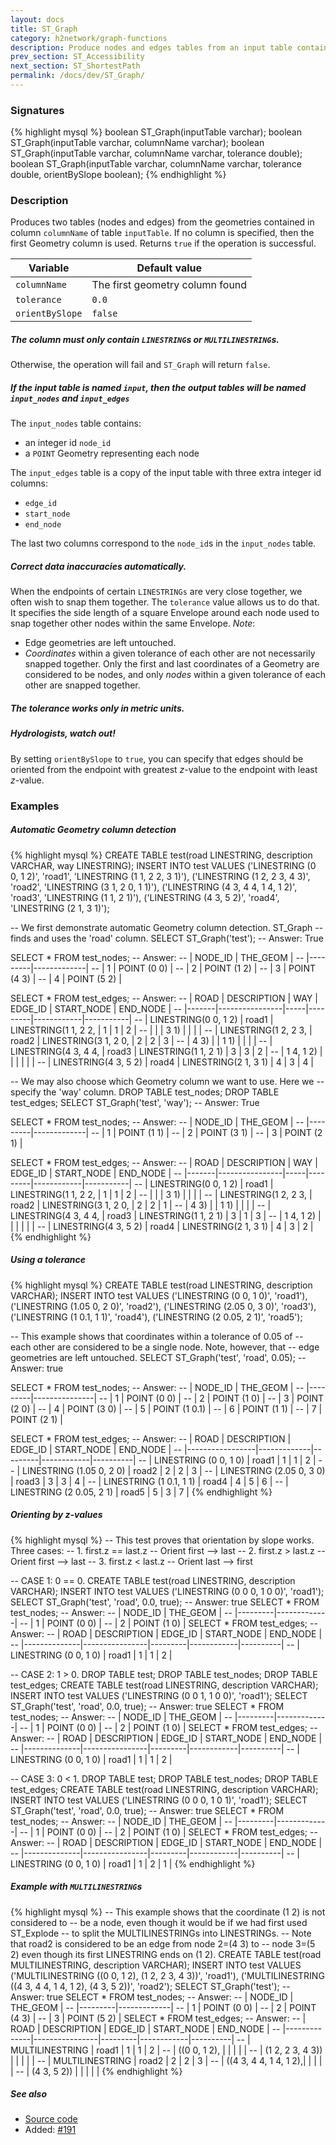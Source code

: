 ```yaml
---
layout: docs
title: ST_Graph
category: h2network/graph-functions
description: Produce nodes and edges tables from an input table containing <code>(MULTI)LINESTRINGS</code>
prev_section: ST_Accessibility
next_section: ST_ShortestPath
permalink: /docs/dev/ST_Graph/
---
```


### Signatures

{% highlight mysql %}
boolean ST_Graph(inputTable varchar);
boolean ST_Graph(inputTable varchar, columnName varchar);
boolean ST_Graph(inputTable varchar, columnName varchar,
                 tolerance double);
boolean ST_Graph(inputTable varchar, columnName varchar,
                 tolerance double, orientBySlope boolean);
{% endhighlight %}

### Description

Produces two tables (nodes and edges) from the geometries contained in column
`columnName` of table `inputTable`. If no column is specified, then the first
Geometry column is used. Returns `true` if the operation is successful.

| Variable        | Default value                   |
|-----------------|---------------------------------|
| `columnName`    | The first geometry column found |
| `tolerance`     | `0.0`                           |
| `orientBySlope` | `false`                         |

<div class="note warning">
  <h5>The column must only contain <code>LINESTRING</code>s or
  <code>MULTILINESTRING</code>s.</h5>
  <p>Otherwise, the operation will fail and <code>ST_Graph</code> will return
  <code>false</code>.</p>
</div>

<div class="note info">
  <h5>If the input table is named <code>input</code>, then the output tables
  will be named <code>input_nodes</code> and <code>input_edges</code></h5>
  <p>The <code>input_nodes</code> table contains:</p>
  <ul>
  <li>an integer id <code>node_id</code></li>
  <li>a <code>POINT</code> Geometry representing each node</li>
  </ul>
  <p>The <code>input_edges</code> table is a copy of the input table with three
  extra integer id columns:</p>
  <ul>
  <li><code>edge_id</code></li>
  <li><code>start_node</code></li>
  <li><code>end_node</code></li>
  </ul>
  <p>The last two columns correspond to the <code>node_id</code>s in the
  <code>input_nodes</code> table.</p>
</div>

<div class="note">
  <h5>Correct data inaccuracies automatically.</h5>
  <p>When the endpoints of certain <code>LINESTRINGs</code> are very close together, we
  often wish to snap them together. The <code>tolerance</code> value allows us to do that.
  It specifies the side length of a square Envelope around each node used to
  snap together other nodes within the same Envelope. <i>Note</i>:
  <ul>
  <li>Edge geometries are left untouched.</li>
  <li> <i>Coordinates</i> within a given tolerance of each other are not
  necessarily snapped together. Only the first and last coordinates of a
  Geometry are considered to be nodes, and only <i>nodes</i> within a given
  tolerance of each other are snapped together.</li>
  </ul>
  </p>
</div>

<div class="note warning">
  <h5>The tolerance works only in metric units.</h5>
</div>

<div class="note">
  <h5>Hydrologists, watch out!</h5>
  <p>By setting <code>orientBySlope</code> to <code>true</code>, you can
  specify that edges should be oriented from the endpoint with greatest
  <i>z</i>-value to the endpoint with least <i>z</i>-value.</p>
</div>

### Examples

##### Automatic Geometry column detection

{% highlight mysql %}
CREATE TABLE test(road LINESTRING, description VARCHAR,
                  way LINESTRING);
INSERT INTO test VALUES
('LINESTRING (0 0, 1 2)', 'road1', 'LINESTRING (1 1, 2 2, 3 1)'),
('LINESTRING (1 2, 2 3, 4 3)', 'road2', 'LINESTRING (3 1, 2 0, 1 1)'),
('LINESTRING (4 3, 4 4, 1 4, 1 2)', 'road3', 'LINESTRING (1 1, 2 1)'),
('LINESTRING (4 3, 5 2)', 'road4', 'LINESTRING (2 1, 3 1)');

-- We first demonstrate automatic Geometry column detection. ST_Graph
-- finds and uses the 'road' column.
SELECT ST_Graph('test');
-- Answer: True

SELECT * FROM test_nodes;
-- Answer:
--     | NODE_ID |   THE_GEOM  |
--     |---------|-------------|
--     |    1    | POINT (0 0) |
--     |    2    | POINT (1 2) |
--     |    3    | POINT (4 3) |
--     |    4    | POINT (5 2) |

SELECT * FROM test_edges;
-- Answer:
-- | ROAD  |  DESCRIPTION   | WAY | EDGE_ID | START_NODE | END_NODE  |
-- |-------|----------------|-----|---------|------------|-----------|
-- | LINESTRING(0 0, 1 2) | road1 | LINESTRING(1 1, 2 2, | 1 | 1 | 2 |
-- |                      |       |            3 1)      |   |   |   |
-- | LINESTRING(1 2, 2 3, | road2 | LINESTRING(3 1, 2 0, | 2 | 2 | 3 |
-- |            4 3)      |       |            1 1)      |   |   |   |
-- | LINESTRING(4 3, 4 4, | road3 | LINESTRING(1 1, 2 1) | 3 | 3 | 2 |
-- |            1 4, 1 2) |       |                      |   |   |   |
-- | LINESTRING(4 3, 5 2) | road4 | LINESTRING(2 1, 3 1) | 4 | 3 | 4 |

-- We may also choose which Geometry column we want to use. Here we
-- specify the 'way' column.
DROP TABLE test_nodes;
DROP TABLE test_edges;
SELECT ST_Graph('test', 'way');
-- Answer: True

SELECT * FROM test_nodes;
-- Answer:
--     | NODE_ID |   THE_GEOM  |
--     |---------|-------------|
--     |    1    | POINT (1 1) |
--     |    2    | POINT (3 1) |
--     |    3    | POINT (2 1) |

SELECT * FROM test_edges;
-- Answer: 
-- | ROAD  |  DESCRIPTION   | WAY | EDGE_ID | START_NODE | END_NODE  |
-- |-------|----------------|-----|---------|------------|-----------|
-- | LINESTRING(0 0, 1 2) | road1 | LINESTRING(1 1, 2 2, | 1 | 1 | 2 |
-- |                      |       |            3 1)      |   |   |   |
-- | LINESTRING(1 2, 2 3, | road2 | LINESTRING(3 1, 2 0, | 2 | 2 | 1 |
-- |            4 3)      |       |            1 1)      |   |   |   |
-- | LINESTRING(4 3, 4 4, | road3 | LINESTRING(1 1, 2 1) | 3 | 1 | 3 |
-- |            1 4, 1 2) |       |                      |   |   |   |
-- | LINESTRING(4 3, 5 2) | road4 | LINESTRING(2 1, 3 1) | 4 | 3 | 2 |
{% endhighlight %}

##### Using a tolerance

{% highlight mysql %}
CREATE TABLE test(road LINESTRING, description VARCHAR);
INSERT INTO test VALUES ('LINESTRING (0 0, 1 0)', 'road1'),
                        ('LINESTRING (1.05 0, 2 0)', 'road2'),
                        ('LINESTRING (2.05 0, 3 0)', 'road3'),
                        ('LINESTRING (1 0.1, 1 1)', 'road4'),
                        ('LINESTRING (2 0.05, 2 1)', 'road5');

-- This example shows that coordinates within a tolerance of 0.05 of
-- each other are considered to be a single node. Note, however, that
-- edge geometries are left untouched.
SELECT ST_Graph('test', 'road', 0.05);
-- Answer: true

SELECT * FROM test_nodes;
-- Answer:
--     | NODE_ID |  THE_GEOM     |
--     |---------|---------------|
--     |    1    | POINT (0 0)   |
--     |    2    | POINT (1 0)   |
--     |    3    | POINT (2 0)   |
--     |    4    | POINT (3 0)   |
--     |    5    | POINT (1 0.1) |
--     |    6    | POINT (1 1)   |
--     |    7    | POINT (2 1)   |

SELECT * FROM test_edges;
-- Answer:
-- |      ROAD       | DESCRIPTION | EDGE_ID | START_NODE | END_NODE |
-- |-----------------|-------------|---------|------------|----------|
-- | LINESTRING (0 0, 1 0)    | road1 | 1 | 1 | 2 |
-- | LINESTRING (1.05 0, 2 0) | road2 | 2 | 2 | 3 |
-- | LINESTRING (2.05 0, 3 0) | road3 | 3 | 3 | 4 |
-- | LINESTRING (1 0.1, 1 1)  | road4 | 4 | 5 | 6 |
-- | LINESTRING (2 0.05, 2 1) | road5 | 5 | 3 | 7 |
{% endhighlight %}

##### Orienting by z-values

{% highlight mysql %}
-- This test proves that orientation by slope works. Three cases:
--     1. first.z == last.z -- Orient first --> last
--     2. first.z > last.z -- Orient first --> last
--     3. first.z < last.z -- Orient last --> first

-- CASE 1: 0 == 0.
CREATE TABLE test(road LINESTRING, description VARCHAR);
INSERT INTO test VALUES ('LINESTRING (0 0 0, 1 0 0)', 'road1');
SELECT ST_Graph('test', 'road', 0.0, true);
-- Answer: true
SELECT * FROM test_nodes;
-- Answer:
--     | NODE_ID |  THE_GEOM   |
--     |---------|-------------|
--     |    1    | POINT (0 0) |
--     |    2    | POINT (1 0) |
SELECT * FROM test_edges;
-- Answer:
-- |      ROAD    |  DESCRIPTION   | EDGE_ID | START_NODE | END_NODE |
-- |--------------|----------------|---------|------------|----------|
-- | LINESTRING (0 0, 1 0) | road1 |    1    |      1     |    2     |

-- CASE 2: 1 > 0.
DROP TABLE test;
DROP TABLE test_nodes;
DROP TABLE test_edges;
CREATE TABLE test(road LINESTRING, description VARCHAR);
INSERT INTO test VALUES ('LINESTRING (0 0 1, 1 0 0)', 'road1');
SELECT ST_Graph('test', 'road', 0.0, true);
-- Answer: true
SELECT * FROM test_nodes;
-- Answer:
--     | NODE_ID |  THE_GEOM   |
--     |---------|-------------|
--     |    1    | POINT (0 0) |
--     |    2    | POINT (1 0) |
SELECT * FROM test_edges;
-- Answer:
-- |      ROAD    |  DESCRIPTION   | EDGE_ID | START_NODE | END_NODE |
-- |--------------|----------------|---------|------------|----------|
-- | LINESTRING (0 0, 1 0) | road1 |    1    |      1     |    2     |

-- CASE 3: 0 < 1.
DROP TABLE test;
DROP TABLE test_nodes;
DROP TABLE test_edges;
CREATE TABLE test(road LINESTRING, description VARCHAR);
INSERT INTO test VALUES ('LINESTRING (0 0 0, 1 0 1)', 'road1');
SELECT ST_Graph('test', 'road', 0.0, true);
-- Answer: true
SELECT * FROM test_nodes;
-- Answer:
--     | NODE_ID |  THE_GEOM   |
--     |---------|-------------|
--     |    1    | POINT (0 0) |
--     |    2    | POINT (1 0) |
SELECT * FROM test_edges;
-- Answer:
-- |      ROAD    |  DESCRIPTION   | EDGE_ID | START_NODE | END_NODE |
-- |--------------|----------------|---------|------------|----------|
-- | LINESTRING (0 0, 1 0) | road1 |    1    |      2     |    1     |
{% endhighlight %}

##### Example with `MULTILINESTRING`s

{% highlight mysql %}
-- This example shows that the coordinate (1 2) is not considered to
-- be a node, even though it would be if we had first used ST_Explode
-- to split the MULTILINESTRINGs into LINESTRINGs.
-- Note that road2 is considered to be an edge from node 2=(4 3) to
-- node 3=(5 2) even though its first LINESTRING ends on (1 2).
CREATE TABLE test(road MULTILINESTRING, description VARCHAR);
INSERT INTO test VALUES
    ('MULTILINESTRING ((0 0, 1 2), (1 2, 2 3, 4 3))', 'road1'),
    ('MULTILINESTRING ((4 3, 4 4, 1 4, 1 2), (4 3, 5 2))', 'road2');
SELECT ST_Graph('test');
-- Answer: true
SELECT * FROM test_nodes;
-- Answer:
--     | NODE_ID |  THE_GEOM   |
--     |---------|-------------|
--     |    1    | POINT (0 0) |
--     |    2    | POINT (4 3) |
--     |    3    | POINT (5 2) |
SELECT * FROM test_edges;
-- Answer:
-- |      ROAD    |  DESCRIPTION   | EDGE_ID | START_NODE | END_NODE |
-- |--------------|----------------|---------|------------|----------|
-- | MULTILINESTRING       | road1 |    1    |     1      |    2     |
-- | ((0 0, 1 2),          |       |         |            |          |
-- |  (1 2, 2 3, 4 3))     |       |         |            |          |
-- | MULTILINESTRING       | road2 |    2    |     2      |    3     |
-- | ((4 3, 4 4, 1 4, 1 2),|       |         |            |          |
-- |  (4 3, 5 2))          |       |         |            |          |
{% endhighlight %}

##### See also

* <a href="https://github.com/irstv/H2GIS/blob/master/h2network/src/main/java/org/h2gis/network/graph_creator/ST_Graph.java" target="_blank">Source code</a>
* Added: <a href="https://github.com/irstv/H2GIS/pull/191" target="_blank">#191</a>
